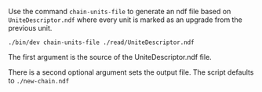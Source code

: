 Use the command `chain-units-file` to generate an ndf file based on `UniteDescriptor.ndf` where every unit is marked as an upgrade from the previous unit.

`./bin/dev chain-units-file ./read/UniteDescriptor.ndf`

The first argument is the source of the UniteDescriptor.ndf file.

There is a second optional argument sets the output file.  The script defaults to `./new-chain.ndf`
